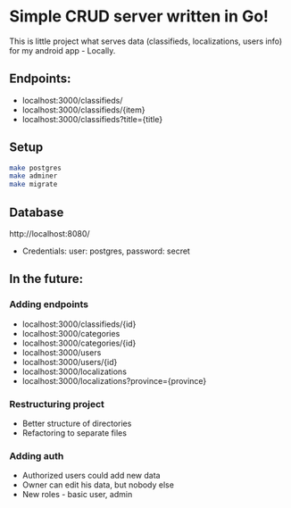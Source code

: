 # Simple CRUD server written in Go!

This is little project what serves data (classifieds, localizations, users info) for my android app - Locally. 
## Endpoints:
* localhost:3000/classifieds/
* localhost:3000/classifieds/{item}
* localhost:3000/classifieds?title={title}



## Setup
``` sh 
make postgres
make adminer
make migrate
```
## Database
http://localhost:8080/
* Credentials:
user: postgres, 
password: secret

## In the future:
### Adding endpoints
* localhost:3000/classifieds/{id}
* localhost:3000/categories
* localhost:3000/categories/{id}
* localhost:3000/users
* localhost:3000/users/{id}
* localhost:3000/localizations
* localhost:3000/localizations?province={province}

### Restructuring project
* Better structure of directories
* Refactoring to separate files

### Adding auth
* Authorized users could add new data
* Owner can edit his data, but nobody else
* New roles - basic user, admin
